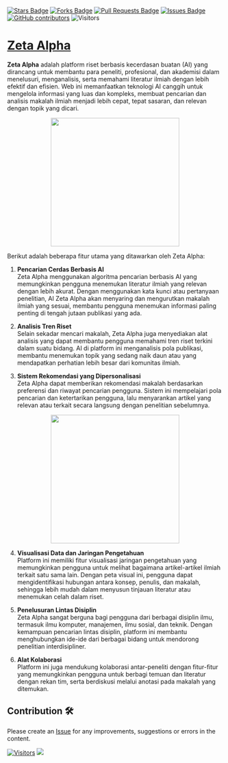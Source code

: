 <a href="https://github.com/drshahizan/Generative-AI-Playground/stargazers"><img src="https://img.shields.io/github/stars/drshahizan/Generative-AI-Playground" alt="Stars Badge"/></a>
<a href="https://github.com/drshahizan/Generative-AI-Playground/network/members"><img src="https://img.shields.io/github/forks/drshahizan/Generative-AI-Playground" alt="Forks Badge"/></a>
<a href="https://github.com/drshahizan/Generative-AI-Playground/pulls"><img src="https://img.shields.io/github/issues-pr/drshahizan/Generative-AI-Playground" alt="Pull Requests Badge"/></a>
<a href="https://github.com/drshahizan/Generative-AI-Playground"><img src="https://img.shields.io/github/issues/drshahizan/Generative-AI-Playground" alt="Issues Badge"/></a>
<a href="https://github.com/drshahizan/Generative-AI-Playground/graphs/contributors"><img alt="GitHub contributors" src="https://img.shields.io/github/contributors/drshahizan/Generative-AI-Playground?color=2b9348"></a>
![Visitors](https://api.visitorbadge.io/api/visitors?path=https%3A%2F%2Fgithub.com%2Fdrshahizan%2Fai-tools&labelColor=%23d9e3f0&countColor=%23697689&style=flat)

# [Zeta Alpha](https://search.zeta-alpha.com/)

**Zeta Alpha** adalah platform riset berbasis kecerdasan buatan (AI) yang dirancang untuk membantu para peneliti, profesional, dan akademisi dalam menelusuri, menganalisis, serta memahami literatur ilmiah dengan lebih efektif dan efisien. Web ini memanfaatkan teknologi AI canggih untuk mengelola informasi yang luas dan kompleks, membuat pencarian dan analisis makalah ilmiah menjadi lebih cepat, tepat sasaran, dan relevan dengan topik yang dicari.

<p align="center">
 <img src="https://zav-release-notes.s3.eu-central-1.amazonaws.com/assets/zeta-demo.gif"  height="300">
</p>

Berikut adalah beberapa fitur utama yang ditawarkan oleh Zeta Alpha:

1. **Pencarian Cerdas Berbasis AI**  
   Zeta Alpha menggunakan algoritma pencarian berbasis AI yang memungkinkan pengguna menemukan literatur ilmiah yang relevan dengan lebih akurat. Dengan menggunakan kata kunci atau pertanyaan penelitian, AI Zeta Alpha akan menyaring dan mengurutkan makalah ilmiah yang sesuai, membantu pengguna menemukan informasi paling penting di tengah jutaan publikasi yang ada.

2. **Analisis Tren Riset**  
   Selain sekadar mencari makalah, Zeta Alpha juga menyediakan alat analisis yang dapat membantu pengguna memahami tren riset terkini dalam suatu bidang. AI di platform ini menganalisis pola publikasi, membantu menemukan topik yang sedang naik daun atau yang mendapatkan perhatian lebih besar dari komunitas ilmiah.

3. **Sistem Rekomendasi yang Dipersonalisasi**  
   Zeta Alpha dapat memberikan rekomendasi makalah berdasarkan preferensi dan riwayat pencarian pengguna. Sistem ini mempelajari pola pencarian dan ketertarikan pengguna, lalu menyarankan artikel yang relevan atau terkait secara langsung dengan penelitian sebelumnya.

<p align="center">
 <img src="https://static.wixstatic.com/media/4f8123_7a842dd9174042feb61ae647a16c43ba~mv2.png/v1/crop/x_1629,y_0,w_6597,h_3443/fill/w_1198,h_608,al_c,q_90,usm_0.66_1.00_0.01,enc_auto/platform%20demo.png"  height="300">
</p>

4. **Visualisasi Data dan Jaringan Pengetahuan**  
   Platform ini memiliki fitur visualisasi jaringan pengetahuan yang memungkinkan pengguna untuk melihat bagaimana artikel-artikel ilmiah terkait satu sama lain. Dengan peta visual ini, pengguna dapat mengidentifikasi hubungan antara konsep, penulis, dan makalah, sehingga lebih mudah dalam menyusun tinjauan literatur atau menemukan celah dalam riset.

5. **Penelusuran Lintas Disiplin**  
   Zeta Alpha sangat berguna bagi pengguna dari berbagai disiplin ilmu, termasuk ilmu komputer, manajemen, ilmu sosial, dan teknik. Dengan kemampuan pencarian lintas disiplin, platform ini membantu menghubungkan ide-ide dari berbagai bidang untuk mendorong penelitian interdisipliner.

6. **Alat Kolaborasi**  
   Platform ini juga mendukung kolaborasi antar-peneliti dengan fitur-fitur yang memungkinkan pengguna untuk berbagi temuan dan literatur dengan rekan tim, serta berdiskusi melalui anotasi pada makalah yang ditemukan.


## Contribution 🛠️
Please create an [Issue](https://github.com/drshahizan/Generative-AI-Playground/issues) for any improvements, suggestions or errors in the content.

[![Visitors](https://api.visitorbadge.io/api/visitors?path=https%3A%2F%2Fgithub.com%2Fdrshahizan&labelColor=%23697689&countColor=%23555555&style=plastic)](https://visitorbadge.io/status?path=https%3A%2F%2Fgithub.com%2Fdrshahizan)
![](https://hit.yhype.me/github/profile?user_id=81284918)




